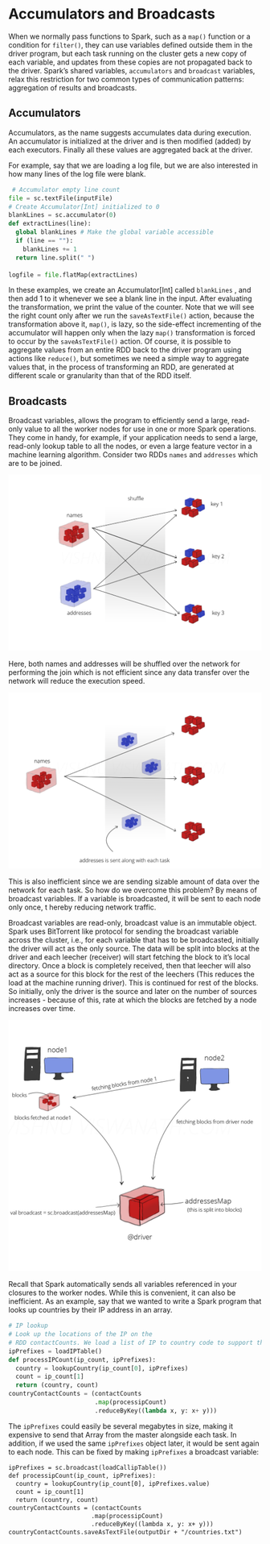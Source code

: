 # Accumulators and Broadcasts

When we normally pass functions to Spark, such as a `map()` function or a
condition for `filter()`, they can use variables defined outside them in the
driver program, but each task running on the cluster gets a new copy of each
variable, and updates from these copies are not propagated back to the driver.
Spark’s shared variables, `accumulators` and `broadcast` variables, relax this
restriction for two common types of communication patterns: aggregation of
results and broadcasts.

## Accumulators
Accumulators, as the name suggests accumulates data during execution. An
accumulator is initialized at the driver and is then modified (added) by each
executors. Finally all these values are aggregated back at the driver.

For example, say that we are loading a log file, but we are also interested in
how many lines of the log file were blank.

```Python
 # Accumulator empty line count
file = sc.textFile(inputFile)
# Create Accumulator[Int] initialized to 0
blankLines = sc.accumulator(0)
def extractLines(line):
  global blankLines # Make the global variable accessible
  if (line == ""):
    blankLines += 1
  return line.split(" ")

logfile = file.flatMap(extractLines)
```

In these examples, we create an Accumulator[Int] called `blankLines` , and
then add 1 to it whenever we see a blank line in the input. After evaluating the transformation, we print the value of the counter. Note that we will see the
right count only after we run the `saveAsTextFile()` action, because the
transformation above it, `map()`, is lazy, so the side-effect incrementing of
the accumulator will happen only when the lazy `map()` transformation is forced
to occur by the `saveAsTextFile()` action. Of course, it is possible to
aggregate values from an entire RDD back to the driver program using actions
like `reduce()`, but sometimes we need a simple way to aggregate values that,
in the process of transforming an RDD, are generated at different scale or
granularity than that of the RDD itself.

## Broadcasts

Broadcast variables, allows the program to efficiently send a large, read-only
value to all the worker nodes for use in one or more Spark operations. They come
in handy, for example, if your application needs to send a large, read-only
lookup table to all the nodes, or even a large feature vector in a machine
learning algorithm. Consider two RDDs `names` and `addresses` which are to be
joined.

![shuffle broadcast](rdd_broadcast_shuffle.png)

Here, both names and addresses will be shuffled over the network for performing
the join which is not efficient since any data transfer over the network will
reduce the execution speed.

![Collect broadcast](rdd_broadcast_collect.png)

This is also inefficient since we are sending sizable amount of data over the
network for each task. So how do we overcome this problem? By means of broadcast
variables. If a variable is broadcasted, it will be sent to each node only once, t
hereby reducing network traffic.

Broadcast variables are read-only, broadcast value is an immutable object. Spark
uses BitTorrent like protocol for sending the broadcast variable across the
cluster, i.e., for each variable that has to be broadcasted, initially the
driver will act as the only source. The data will be split into blocks at the
driver and each leecher (receiver) will start fetching the block to it’s local
directory. Once a block is completely received, then that leecher will also act
as a source for this block for the rest of the leechers (This reduces the load
at the machine running driver). This is continued for rest of the blocks. So
initially, only the driver is the source and later on the number of sources
increases - because of this, rate at which the blocks are fetched by a node
increases over time.

![Broadcast](rdd_broadcast.png)

Recall that Spark automatically sends all variables referenced in your closures
to the worker nodes. While this is convenient, it can also be inefficient. As an
example, say that we wanted to write a Spark program that looks up countries by
their IP address in an array.

```Python
# IP lookup
# Look up the locations of the IP on the
# RDD contactCounts. We load a list of IP to country code to support this lookup.
ipPrefixes = loadIPTable()
def processIPCount(ip_count, ipPrefixes):
  country = lookupCountry(ip_count[0], ipPrefixes)
  count = ip_count[1]
  return (country, count)
countryContactCounts = (contactCounts
                        .map(processipCount)
                        .reduceByKey((lambda x, y: x+ y)))
```

The `ipPrefixes` could easily be several megabytes in size, making it expensive
to send that Array from the master alongside each task. In addition, if we used
the same `ipPrefixes` object later, it would be sent again to each node. This
can be fixed by making `ipPrefixes` a broadcast variable:

```Python3
ipPrefixes = sc.broadcast(loadCallipTable())
def processipCount(ip_count, ipPrefixes):
  country = lookupCountry(ip_count[0], ipPrefixes.value)
  count = ip_count[1]
  return (country, count)
countryContactCounts = (contactCounts
                       .map(processipCount)
                       .reduceByKey((lambda x, y: x+ y)))
countryContactCounts.saveAsTextFile(outputDir + "/countries.txt")
```
